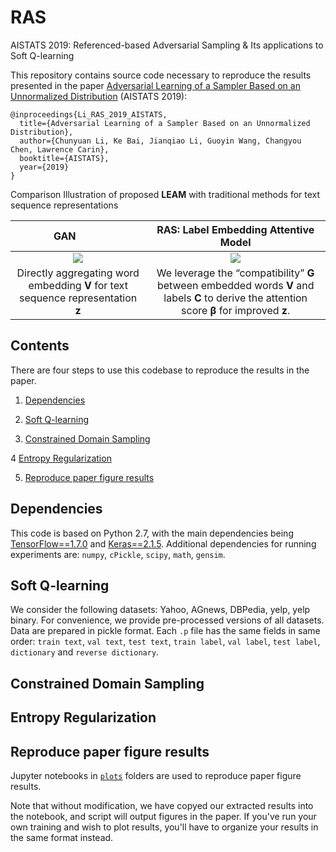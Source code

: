 # RAS
AISTATS 2019: Referenced-based Adversarial Sampling &amp; Its applications to Soft Q-learning

This repository contains source code necessary to reproduce the results presented in the paper [Adversarial Learning of a Sampler Based on an Unnormalized Distribution](https://arxiv.org) (AISTATS 2019):

```
@inproceedings{Li_RAS_2019_AISTATS,
  title={Adversarial Learning of a Sampler Based on an Unnormalized Distribution},
  author={Chunyuan Li, Ke Bai, Jianqiao Li, Guoyin Wang, Changyou Chen, Lawrence Carin},
  booktitle={AISTATS},
  year={2019}
}
```



Comparison Illustration of proposed **LEAM** with traditional methods for text sequence representations

GAN           |  RAS: Label Embedding Attentive Model
:-------------------------:|:-------------------------:
![](/plots/schemes/scheme_a.png) |  ![](/plots/schemes/scheme_b.png)
Directly aggregating word embedding **V** for text sequence representation **z** | We leverage the “compatibility” **G** between embedded words **V** and labels **C** to derive the attention score **β** for improved **z**.




## Contents
There are four steps to use this codebase to reproduce the results in the paper.

1. [Dependencies](#dependencies) 

2. [Soft Q-learning](#Soft-Q-learning) 

3. [Constrained Domain Sampling](#Constrained-Domain-Sampling) 

4  [Entropy Regularization](#Entropy-regularization) 

5. [Reproduce paper figure results](#reproduce-paper-figure-results) 

## Dependencies

This code is based on Python 2.7, with the main dependencies being [TensorFlow==1.7.0](https://www.tensorflow.org/) and [Keras==2.1.5](https://keras.io/). Additional dependencies for running experiments are: `numpy`, `cPickle`, `scipy`, `math`, `gensim`. 

## Soft Q-learning

We consider the following datasets: Yahoo, AGnews, DBPedia, yelp, yelp binary. For convenience, we provide pre-processed versions of all datasets. Data are prepared in pickle format. Each `.p` file has the same fields in same order: `train text`, `val text`, `test text`, `train label`, `val label`, `test label`, `dictionary` and `reverse dictionary`.

## Constrained Domain Sampling

## Entropy Regularization

## Reproduce paper figure results
Jupyter notebooks in [`plots`](./plots) folders are used to reproduce paper figure results.

Note that without modification, we have copyed our extracted results into the notebook, and script will output figures in the paper. If you've run your own training and wish to plot results, you'll have to organize your results in the same format instead.



